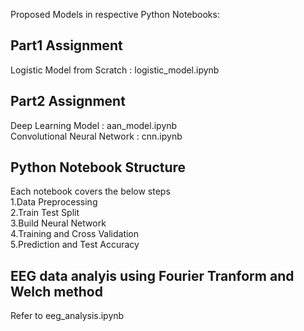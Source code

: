 Proposed Models in respective Python Notebooks:
## Part1 Assignment
Logistic Model from Scratch : logistic_model.ipynb

## Part2 Assignment
Deep Learning Model : aan_model.ipynb <br>
Convolutional Neural Network : cnn.ipynb

## Python Notebook Structure
Each notebook covers the below steps <br>
1.Data Preprocessing <br>
2.Train Test Split <br>
3.Build Neural Network <br>
4.Training and Cross Validation <br>
5.Prediction and Test Accuracy <br>

## EEG data analyis using Fourier Tranform and Welch method
Refer to eeg_analysis.ipynb